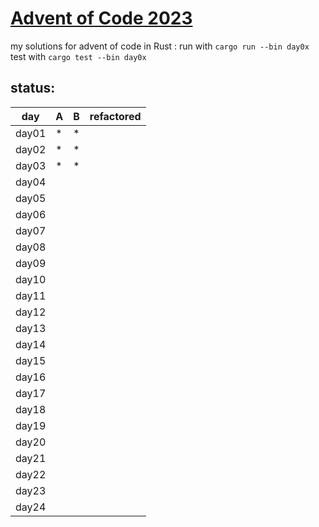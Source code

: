 # [Advent of Code 2023](https://adventofcode.com/2023) 

my solutions for advent of code in Rust :
run with `cargo run --bin day0x`
test with `cargo test --bin day0x`


## status:

day | A | B | refactored |
---|---|---|---|
day01 | * | * |   |
day02 | * | * |   |
day03 | * | * |   |
day04 |   |   |   |
day05 |   |   |   |
day06 |   |   |   |
day07 |   |   |   |
day08 |   |   |   |
day09 |   |   |   |
day10 |   |   |   |
day11 |   |   |   |
day12 |   |   |   |
day13 |   |   |   |
day14 |   |   |   |
day15 |   |   |   |
day16 |   |   |   |
day17 |   |   |   |
day18 |   |   |   |
day19 |   |   |   |
day20 |   |   |   |
day21 |   |   |   |
day22 |   |   |   |
day23 |   |   |   |
day24 |   |   |   |




